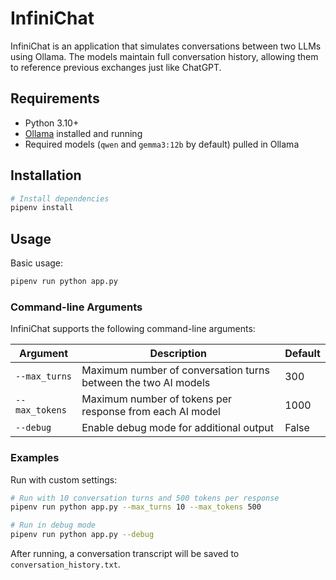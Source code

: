 # InfiniChat
InfiniChat is an application that simulates conversations between two LLMs using Ollama. The models maintain full conversation history, allowing them to reference previous exchanges just like ChatGPT.

## Requirements

- Python 3.10+
- [Ollama](https://ollama.com/download) installed and running
- Required models (`qwen` and `gemma3:12b` by default) pulled in Ollama

## Installation

```bash
# Install dependencies
pipenv install
```

## Usage

Basic usage:
```bash
pipenv run python app.py
```

### Command-line Arguments

InfiniChat supports the following command-line arguments:

| Argument | Description | Default |
|----------|-------------|---------|
| `--max_turns` | Maximum number of conversation turns between the two AI models | 300 |
| `--max_tokens` | Maximum number of tokens per response from each AI model | 1000 |
| `--debug` | Enable debug mode for additional output | False |

### Examples

Run with custom settings:
```bash
# Run with 10 conversation turns and 500 tokens per response
pipenv run python app.py --max_turns 10 --max_tokens 500

# Run in debug mode
pipenv run python app.py --debug
```

After running, a conversation transcript will be saved to `conversation_history.txt`.
